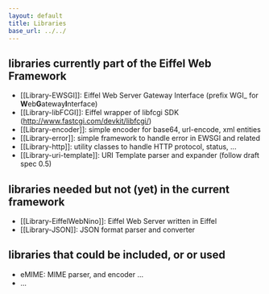 ```yaml
---
layout: default
title: Libraries
base_url: ../../
---
```

## libraries currently part of the Eiffel Web Framework ##
* [[Library-EWSGI]]: Eiffel Web Server Gateway Interface  (prefix WGI_  for **W**eb**G**ateway**I**nterface)
* [[Library-libFCGI]]: Eiffel wrapper of libfcgi SDK (http://www.fastcgi.com/devkit/libfcgi/)
* [[Library-encoder]]: simple encoder for base64, url-encode, xml entities
* [[Library-error]]: simple framework to handle error in EWSGI and related
* [[Library-http]]: utility classes to handle HTTP protocol, status, ...
* [[Library-uri-template]]: URI Template parser and expander (follow draft spec 0.5)

## libraries needed but not (yet) in the current framework ##
* [[Library-EiffelWebNino]]: Eiffel Web Server written in Eiffel
* [[Library-JSON]]: JSON format parser and converter

## libraries that could be included, or or used ##
* eMIME: MIME parser, and encoder ...
* ... 
